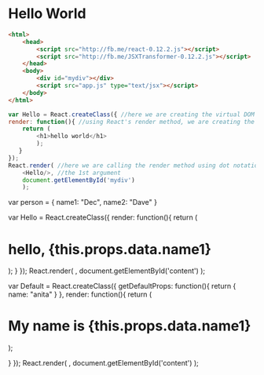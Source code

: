# Hello World

```html
<html>
    <head>
        <script src="http://fb.me/react-0.12.2.js"></script>
        <script src="http://fb.me/JSXTransformer-0.12.2.js"></script>
    </head>
    <body>
        <div id="mydiv"></div>
        <script src="app.js" type="text/jsx"></script>
    </body>
</html>
```


```javascript
var Hello = React.createClass({ //here we are creating the virtual DOM component, the standard naming convention is to name the 1st letter of the component in capitals.
render: function(){ //using React's render method, we are creating the contents which will LATER be rendered, here we are just creating it.
    return (
        <h1>hello world</h1>
        );
   }
}); 
React.render( //here we are calling the render method using dot notation, it is here that the contents i.e hello world appear in the browser
    <Hello/>, //the 1st argument 
    document.getElementById('mydiv')
    );
```







var person = {
        name1: "Dec",
        name2: "Dave"
}

var Hello = React.createClass({
render: function(){
    return (
        <h1>hello, {this.props.data.name1}</h1>
        );
   }
}); 
React.render(
    <Hello data={person}/>,
    document.getElementById('content')
    );

var Default = React.createClass({
getDefaultProps: function(){
    return {
            name: "anita"
    }
},
render: function(){
    return (
        <h1>My name is {this.props.data.name1}</h1>
        );
    
}
}); 
React.render(
    <Default data={person}/>,
    document.getElementById('content')
);

